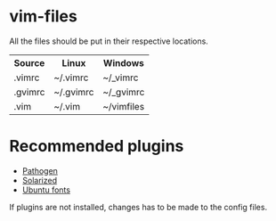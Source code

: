 vim-files
=========

All the files should be put in their respective locations.

<table>
  <tr>
    <th>Source</th>
    <th>Linux</th>
    <th>Windows</th>
  <tr>
  <tr>
    <td>.vimrc</td>
    <td>~/.vimrc</td>
    <td>~/_vimrc</td>
  <tr>
    <td>.gvimrc</td>
    <td>~/.gvimrc</td>
    <td>~/_gvimrc</td>
  </tr>
  <tr>
    <td>.vim</td>
    <td>~/.vim</td>
    <td>~/vimfiles</td>
  </tr>
</table>

Recommended plugins
===================

* [Pathogen](https://github.com/tpope/vim-pathogen)
* [Solarized](https://github.com/altercation/vim-colors-solarized)
* [Ubuntu fonts](http://font.ubuntu.com/)

If plugins are not installed, changes has to be made to the config files.

